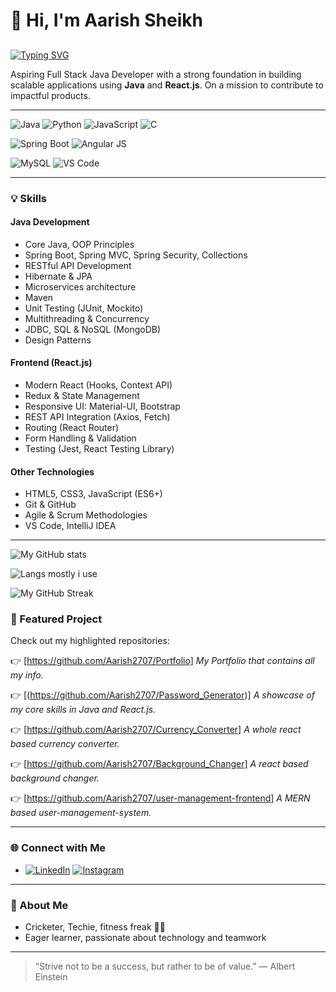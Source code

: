 # 👋 Hi, I'm Aarish Sheikh

## 

[![Typing SVG](https://readme-typing-svg.demolab.com?font=Fira+Code&pause=1000&color=00F700&width=435&lines=🚀+Java+Full+Stack+Developer;Spring+Boot+%7C+Java+%7C+AngularJS+%7C+React.Js;Cricket+%7C+Badminton+Enthusiast)](https://git.io/typing-svg)


Aspiring Full Stack Java Developer with a strong foundation in building scalable applications using **Java** and **React.js**. On a mission to contribute to impactful products.

---


![Java](https://img.shields.io/badge/Code-Java-orange?style=flat&logo=java)
![Python](https://img.shields.io/badge/Code-Python-orange?style=flat&logo=python)
![JavaScript](https://img.shields.io/badge/Code-JavaScript-orange?style=flat&logo=javascript)
![C](https://img.shields.io/badge/Code-C-orange?style=flat&logo=c)


![Spring Boot](https://img.shields.io/badge/Framework-SpringBoot-green?style=flat&logo=springboot)
![Angular JS](https://img.shields.io/badge/Framework-Angular-js-green?style=flat&logo=angular-js)

![MySQL](https://img.shields.io/badge/Database-MySQL-blue?style=flat&logo=mysql)
![VS Code](https://img.shields.io/badge/Editor-VS%20Code-blue?style=flat&logo=visual-studio-code)

---

### 💡 Skills

#### **Java Development**
- Core Java, OOP Principles
- Spring Boot, Spring MVC, Spring Security, Collections
- RESTful API Development
- Hibernate & JPA
- Microservices architecture
- Maven 
- Unit Testing (JUnit, Mockito)
- Multithreading & Concurrency
- JDBC, SQL & NoSQL (MongoDB)
- Design Patterns


#### **Frontend (React.js)**
- Modern React (Hooks, Context API)
- Redux & State Management
- Responsive UI: Material-UI, Bootstrap
- REST API Integration (Axios, Fetch)
- Routing (React Router)
- Form Handling & Validation
- Testing (Jest, React Testing Library)

#### **Other Technologies**
- HTML5, CSS3, JavaScript (ES6+)
- Git & GitHub
- Agile & Scrum Methodologies
- VS Code, IntelliJ IDEA

---

![My GitHub stats](https://github-readme-stats.vercel.app/api?username=Aarish2707&show_icons=true&theme=radical)

![Langs mostly i use](https://github-readme-stats.vercel.app/api/top-langs/?username=Aarish2707&layout=compact&theme=radical)

![My GitHub Streak](https://github-readme-streak-stats.herokuapp.com/?user==Aarish2707&theme=radical)




### 📌 Featured Project

Check out my highlighted repositories:

👉 [https://github.com/Aarish2707/Portfolio]
_My Portfolio that contains all my info._

👉 [(https://github.com/Aarish2707/Password_Generator)]
_A showcase of my core skills in Java and React.js._

👉 [https://github.com/Aarish2707/Currency_Converter]
_A whole react based currency converter._

👉 [https://github.com/Aarish2707/Background_Changer]
_A react based background changer._

👉 [https://github.com/Aarish2707/user-management-frontend]
_A MERN based user-management-system._

---

### 🌐 Connect with Me

- [![LinkedIn](https://img.shields.io/badge/LinkedIn-blue?style=flat&logo=linkedin)]((https://www.linkedin.com/in/aarish-sheikh-850592315))
[![Instagram](https://img.shields.io/badge/Instagram-E4405F?style=flat&logo=instagram&logoColor=white)](https://www.instagram.com/its_aarish_33/)



---

### 🏏 About Me

- Cricketer, Techie, fitness freak 🏋️‍♂️
- Eager learner, passionate about technology and teamwork

---

> “Strive not to be a success, but rather to be of value.” — Albert Einstein
